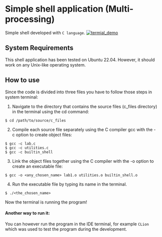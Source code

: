 # Simple shell application (Multi-processing)
Simple shell developed with `C language`. 
[![termial_demo](https://i.postimg.cc/RhdJ3BYh/termial1.jpg)](https://postimg.cc/QKBdPRhZ)
## System Requirements
This shell application has been tested on Ubuntu 22.04. However, it should work on any Unix-like operating system.
## How to use
Since the code is divided into three files you have to follow those steps in system terminal:
1. Navigate to the directory that contains the source files (c_files directory) in the terminal using the cd command:
```
$ cd /path/to/source/c_files
```
2. Compile each source file separately using the C compiler gcc with the -c option to create object files:
```
$ gcc -c lab.c
$ gcc -c utilities.c
$ gcc -c builtin_shell
```
3. Link the object files together using the C compiler with the -o option to create an executable file:
```
$ gcc -o <any_chosen_name> lab1.o utilities.o builtin_shell.o
```  
4. Run the executable file by typing its name in the terminal. 
```
$ ./<the_chosen_name>
```
Now the terminal is running the program!
#### Another way to run it:
You can however run the program in the IDE terminal, for example `CLion` which was used to test the program during the development.
